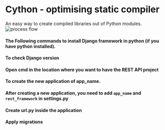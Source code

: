 # Cython - optimising static compiler
An easy way to create compiled libraries out of Python modules.
![process flow](https://www.draw.io/?lightbox=1&highlight=0000ff&edit=_blank&layers=1&nav=1&title=Untitled%20Diagram.drawio#R3VZNb9swDP01Pm7wRxL03DTtgG3YgBzWHRWLtbVKoiDLsbNfPyqW4hhps%2BzQLdjJ0tNTSD4%2BOk6KpeofLDP1Z%2BQgkzzlfVLcJXme5fOUHh7ZDch8MRuAygoeSCOwFj8hgOFe1QoOzYToEKUTZgqWqDWUboIxa7Gb0p5QTqMaVsEJsC6ZPEW%2FCe7qAb2JZXn8A4iqjpGzNJwoFskBaGrGsTuCilVSLC2iG1aqX4L04kVdhnv3r5weErOg3SUXvuPjs3q6W1fgPn6Z94%2F66%2Fb5XTH8ypbJNhQcknW7qABwEiRs0boaK9RMrkb01mKrOfgwKe1GzidEQ2BG4A9wbhe6y1qHBNVOyXA6xPSBXq0tQA22toQzBUWPMEvwGV5%2B6ABZF1CBszu6Z0EyJ7bTPFjwUHXgjTLTIij9B6pnL6i%2BkJTu7YYWlV%2B8Nz4dhbyVZP9wSsEOhJM%2BjV3wkna1cLA2bC9WR7P5kuJbsA7685qfahQu3ARfh8HO4kh045hk0fv10Ygs0jdSdf6%2FeTm%2F0Muzf%2Bnl%2FAIvl%2F7NK67VyNfn5NnvNS1RGVKU054pr4neNGavx0BsDNORuxGa7QuWYmOZFZM%2BHBOvsj2zv9ge2o5%2FyPuzo8%2BaYvUL)


#### The Following commands to install Django framework in python (if you have python installed).
   

#### To check Django version
  

#### Open cmd in the location where you want to have the REST API project
  
    

#### To create the new application of app_name.
   
#### After creating a new application, you need to add `app_name` and `rest_framework` in settings.py


#### Create url.py inside the application


#### Apply migrations
  
